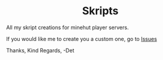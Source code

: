 <h1 align="center">Skripts</h1>
All my skript creations for minehut player servers.

If you would like me to create you a custom one, go to [Issues](https://github.com/DeternoMC/Skripts/issues)

Thanks,
Kind Regards,
-Det
